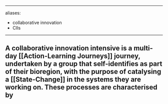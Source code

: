 ______________________________________________________________________

aliases:

- collaborative innovation
- CIIs

______________________________________________________________________

## A collaborative innovation intensive is a multi-day \[\[Action-Learning Journeys\]\] journey, undertaken by a group that self-identifies as part of their bioregion, with the purpose of catalysing a \[\[State-Change\]\] in the systems they are working on. These processes are characterised by
